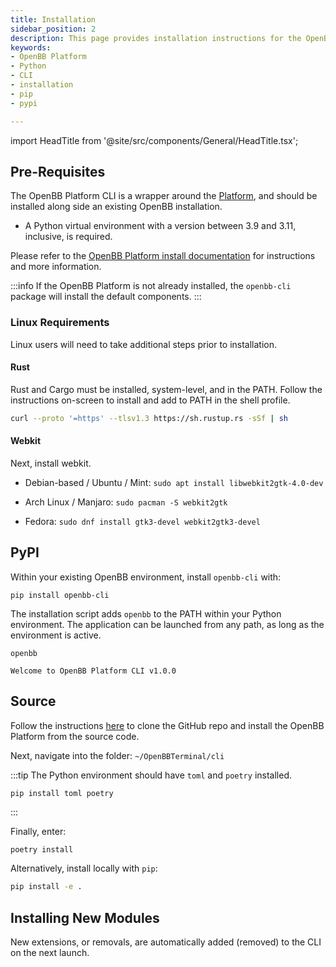 ```yaml
---
title: Installation
sidebar_position: 2
description: This page provides installation instructions for the OpenBB Platform CLI.
keywords:
- OpenBB Platform
- Python
- CLI
- installation
- pip
- pypi

---
```


import HeadTitle from '@site/src/components/General/HeadTitle.tsx';

<HeadTitle title="Installation | OpenBB Platform CLI Docs" />

## Pre-Requisites

The OpenBB Platform CLI is a wrapper around the [Platform](/platform), and should be installed along side an existing OpenBB installation.

- A Python virtual environment with a version between 3.9 and 3.11, inclusive, is required.

Please refer to the [OpenBB Platform install documentation](/platform/installation) for instructions and more information.

:::info
If the OpenBB Platform is not already installed, the `openbb-cli` package  will install the default components.
:::

### Linux Requirements

Linux users will need to take additional steps prior to installation.

#### Rust

Rust and Cargo must be installed, system-level, and in the PATH. Follow the instructions on-screen to install and add to PATH in the shell profile.

```bash
curl --proto '=https' --tlsv1.3 https://sh.rustup.rs -sSf | sh
```

#### Webkit

Next, install webkit.

- Debian-based / Ubuntu / Mint: `sudo apt install libwebkit2gtk-4.0-dev`

- Arch Linux / Manjaro: `sudo pacman -S webkit2gtk`

- Fedora: `sudo dnf install gtk3-devel webkit2gtk3-devel`


## PyPI

Within your existing OpenBB environment, install `openbb-cli` with:

```console
pip install openbb-cli
```

The installation script adds `openbb` to the PATH within your Python environment. The application can be launched from any path, as long as the environment is active.

```console
openbb

Welcome to OpenBB Platform CLI v1.0.0
```

## Source

Follow the instructions [here](/platform/installation#source) to clone the GitHub repo and install the OpenBB Platform from the source code.

Next, navigate into the folder: `~/OpenBBTerminal/cli`

:::tip
The Python environment should have `toml` and `poetry` installed.

```bash
pip install toml poetry
```
:::

Finally, enter:

```console
poetry install
```

Alternatively, install locally with `pip`:

```bash
pip install -e .
```

## Installing New Modules

New extensions, or removals, are automatically added (removed) to the CLI on the next launch.
